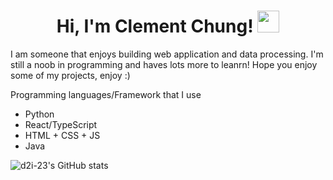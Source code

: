 <div align="center">
 <h1> Hi, I'm Clement Chung! <img src="https://media.giphy.com/media/hvRJCLFzcasrR4ia7z/giphy.gif" width="35px">
 </h1>

 </div>

I am someone that enjoys building web application and data processing. I'm still a noob in programming and haves lots more to leanrn! Hope you enjoy some of my projects, enjoy :)

Programming languages/Framework that I use

- Python
- React/TypeScript
- HTML + CSS + JS
- Java



 ![d2i-23's GitHub stats](https://github-readme-stats.vercel.app/api?username=d2i-23&show_icons=true&theme=radical)





<!--
**d2i-23/d2i-23** is a ✨ _special_ ✨ repository because its `README.md` (this file) appears on your GitHub profile.

Here are some ideas to get you started:

- 🔭 I’m currently working on ...
- 🌱 I’m currently learning ...
- 👯 I’m looking to collaborate on ...
- 🤔 I’m looking for help with ...
- 💬 Ask me about ...
- 📫 How to reach me: ...
- 😄 Pronouns: ...
- ⚡ Fun fact: ...
-->
